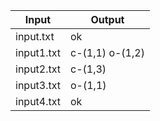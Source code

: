 | Input      | Output |
| ---------- | ------ |
| input.txt  | ok     |
| input1.txt | c-(1,1) o-(1,2) |
| input2.txt | c-(1,3)     |
| input3.txt | o-(1,1)     |
| input4.txt | ok     |